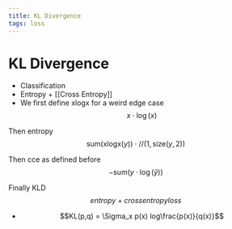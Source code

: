 ```yaml
---
title: KL Divergence
tags: loss
---
```


# KL Divergence
- Classification
- Entropy + [[Cross Entropy]]
- We first define xlogx for a weird edge case $$x \cdot \log\left( x \right)$$

Then entropy $$\mathrm{sum}\left( \mathrm{xlogx}\left( y \right) \right) \cdot \mathrm{//}\left( 1, \mathrm{size}\left( y, 2 \right) \right)$$

Then cce as defined before $$ - \mathrm{sum}\left( y \cdot \log\left( ŷ \right) \right)$$

Finally KLD $$entropy + crossentropyloss$$

 - $$KL(p,q) = \Sigma_x p(x) log\frac{p(x)}{q(x)}$$


































